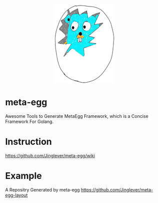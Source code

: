 <div align="center"><img src="https://github.com/Jinglever/meta-egg/blob/master/logo.png" width="200" height="254"></div>

# meta-egg
Awesome Tools to Generate MetaEgg Framework, which is a Concise Framework For Golang.

# Instruction
https://github.com/Jinglever/meta-egg/wiki

# Example
A Repositry Generated by meta-egg
https://github.com/Jinglever/meta-egg-layout
